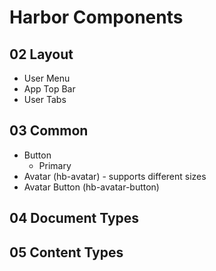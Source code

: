
# Harbor Components


## 02 Layout
* User Menu
* App Top Bar
* User Tabs

## 03 Common
* Button
  * Primary
* Avatar (hb-avatar) - supports different sizes
* Avatar Button (hb-avatar-button)


## 04 Document Types


## 05 Content Types



